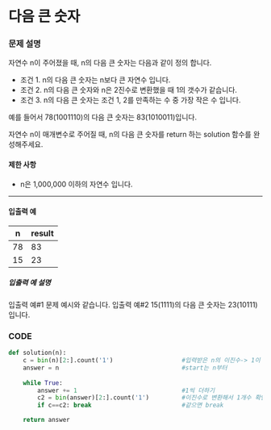 # 다음 큰 숫자

### 문제 설명

자연수 n이 주어졌을 때, n의 다음 큰 숫자는 다음과 같이 정의 합니다.

- 조건 1. n의 다음 큰 숫자는 n보다 큰 자연수 입니다.
- 조건 2. n의 다음 큰 숫자와 n은 2진수로 변환했을 때 1의 갯수가 같습니다.
- 조건 3. n의 다음 큰 숫자는 조건 1, 2를 만족하는 수 중 가장 작은 수 입니다.

예를 들어서 78(1001110)의 다음 큰 숫자는 83(1010011)입니다.

자연수 n이 매개변수로 주어질 때, n의 다음 큰 숫자를 return 하는 solution 함수를 완성해주세요.

#### 제한 사항

- n은 1,000,000 이하의 자연수 입니다.

------

#### 입출력 예

| n    | result |
| ---- | ------ |
| 78   | 83     |
| 15   | 23     |

##### 입출력 예 설명

입출력 예#1
문제 예시와 같습니다.
입출력 예#2
15(1111)의 다음 큰 숫자는 23(10111)입니다.





### CODE

```python
def solution(n):
    c = bin(n)[2:].count('1')                   #입력받은 n의 이진수-> 1이 몇 개 있는지
    answer = n                                  #start는 n부터
    
    while True:
        answer += 1                             #1씩 더하기
        c2 = bin(answer)[2:].count('1')         #이진수로 변환해서 1개수 확인
        if c==c2: break                         #같으면 break

    return answer
```

